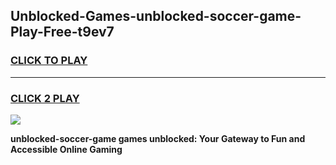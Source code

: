 
## Unblocked-Games-unblocked-soccer-game-Play-Free-t9ev7
<h3>
<a href="https://premium76.site?title=unblocked-soccer-game&ref=09A">CLICK TO PLAY</a></h3>
<hr>

<h3>
<a href="https://premium76.site?title=unblocked-soccer-game&ref=09A">CLICK 2 PLAY</a>
  
</h3>

<a href="https://premium76.site?title=unblocked-soccer-game&ref=09A"><img src="https://clearcache.store/games.png"></a>


**unblocked-soccer-game games unblocked: Your Gateway to Fun and Accessible Online Gaming**
